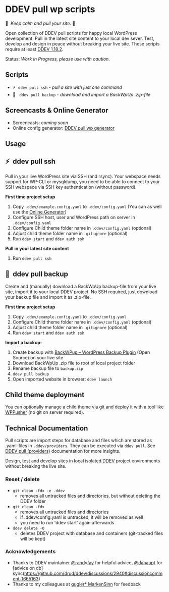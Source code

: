 # DDEV pull wp scripts

🧘&nbsp; *Keep calm and pull your site.* 🧘

Open collection of DDEV pull scripts for happy local WordPress development: Pull in the latest site content to your local dev sever. Test, develop and design in peace without breaking your live site. These scripts require at least [DDEV 1.18.2](https://github.com/drud/ddev/releases/tag/v1.18.2).

Status: *Work in Progress, please use with caution.*

## Scripts

- ⚡️&nbsp; `ddev pull ssh` - *pull a site with just one command*<br>
- 💾 &nbsp; `ddev pull backup` - *download and import a BackWpUp .zip-file*

## Screencasts & Online Generator

- Screencasts: *coming soon*
- Online config generator: [DDEV pull wp generator](https://mandrasch.github.io/ddev-pull-wp-generator/)

## Usage

## ⚡️&nbsp;  ddev pull ssh

Pull in your live WordPress site via SSH (and rsync). Your webspace needs support for WP-CLI or mysqldump, you need to be able to connect to your SSH webspace via SSH key authentication (without password).

**First time project setup**

1. Copy `.ddev/example.config.yaml` to `.ddev/config.yaml`
   (You can as well use the [Online Generator](https://mandrasch.github.io/ddev-pull-wp-generator/))
1. Configure SSH host, user and WordPress path on server in `.ddev/config.yaml`
1. Configure Child theme folder name in `.ddev/config.yaml` (optional)
3. Adjust child theme folder name in `.gitignore` (optional)
4. Run `ddev start` and `ddev auth ssh`

**Pull in your latest site content**

1. Run `ddev pull ssh`

## 💾 &nbsp;ddev pull backup

Create and (manually) download a BackWpUp backup-file from your live site, import it to your local DDEV project. No SSH required, just download your backup file and import it as .zip-file.

**First time project setup**

1. Copy `.ddev/example.config.yaml` to `.ddev/config.yaml`
1. Configure Child theme folder name in `.ddev/config.yaml` (optional)
3. Adjust child theme folder name in `.gitignore` (optional)
4. Run `ddev start` and `ddev auth ssh`

**Import a backup:**

1. Create backup with [BackWPup – WordPress Backup Plugin](https://wordpress.org/plugins/backwpup/) (Open Source) on your live site
1. Download BackWpUp .zip file to root of local project folder
1. Rename backup file to `backup.zip`
1. `ddev pull backup`
1. Open imported website in browser: `ddev launch`

## Child theme deployment

You can optionally manage a child theme via git and deploy it with a tool like [WPPusher](https://wppusher.com/) (no git on server required).

## Technical Documentation

Pull scripts are import steps for database and files which are stored as .yaml-files in `.ddev/providers`. They can be executed via `ddev pull`. See [DDEV pull (providers)](https://ddev.readthedocs.io/en/stable/users/providers/provider-introduction/) documentation for more insights.

 Design, test  and develop sites in local isolated [DDEV](https://ddev.readthedocs.io/en/stable/) project environments without breaking the live site.

### Reset / delete

- `git clean -fdx -e .ddev`
    - removes all untracked files and directories, but without deleting the DDEV folder
- `git clean -fdx`
    - removes all untracked files and directories
    - if .ddev/config.yaml is untracked, it will be removed as well
    - you need to run 'ddev start' again afterwards
- `ddev delete -O`
    - deletes DDEV project with database and containers (git-tracked files will be kept)

### Acknowledgements

- Thanks to DDEV maintainer [@randyfay](https://github.com/rfay) for helpful advice, [@dahaupt](https://github.com/dahaupt) for [advice on db] sync(https://github.com/drud/ddev/discussions/2940#discussioncomment-1665163)
- Thanks to my colleagues at [gugler* MarkenSinn](https://www.gugler.at/markensinn) for feedback
